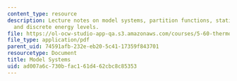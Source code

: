 ```yaml
---
content_type: resource
description: Lecture notes on model systems, partition functions, statistical mechanics,
  and discrete energy levels.
file: https://ol-ocw-studio-app-qa.s3.amazonaws.com/courses/5-60-thermodynamics-kinetics-spring-2008/ad007a6c730bfac161d462cbc8c85353_5_60_lecture28.pdf
file_type: application/pdf
parent_uid: 74591afb-232e-eb20-5c41-17359f843701
resourcetype: Document
title: Model Systems
uid: ad007a6c-730b-fac1-61d4-62cbc8c85353
---
```


